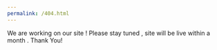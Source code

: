 ```yaml
---
permalink: /404.html
---
```

We are working on our site ! Please stay tuned , site will be live within a month .
Thank You!
